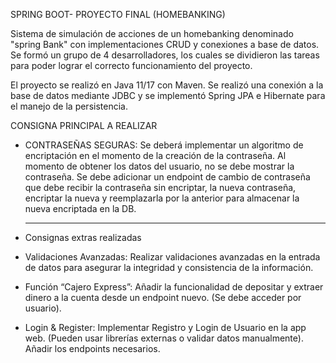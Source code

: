 SPRING BOOT- PROYECTO FINAL (HOMEBANKING)

Sistema de simulación de acciones de un homebanking denominado "spring Bank" con implementaciones CRUD y conexiones a base de datos.
Se formó un grupo de 4 desarrolladores, los cuales se dividieron las tareas para poder lograr el correcto funcionamiento del proyecto.

El proyecto se realizó en Java 11/17 con Maven. Se realizó una conexión a la base de datos mediante JDBC y se implementó Spring JPA e Hibernate para el manejo de la persistencia.

CONSIGNA PRINCIPAL A REALIZAR

- CONTRASEÑAS SEGURAS:
  Se deberá implementar un algoritmo de encriptación en el momento de la creación de la contraseña. Al momento de obtener los datos del usuario, no se debe mostrar la contraseña. Se debe adicionar un endpoint de cambio de contraseña que debe recibir la contraseña sin encriptar, la nueva contraseña, encriptar la nueva y reemplazarla por la anterior para almacenar la nueva encriptada en la DB.

  -----------------------------------

- Consignas extras realizadas

- Validaciones Avanzadas:
	Realizar validaciones avanzadas en la entrada de datos para asegurar la integridad y consistencia de la información.

- Función “Cajero Express”:
	Añadir la funcionalidad de depositar y extraer dinero a la cuenta desde un endpoint nuevo. (Se debe acceder por usuario).

- Login & Register:
  Implementar Registro y Login de Usuario en la app web. (Pueden usar librerías externas o validar datos manualmente). Añadir los endpoints necesarios.
